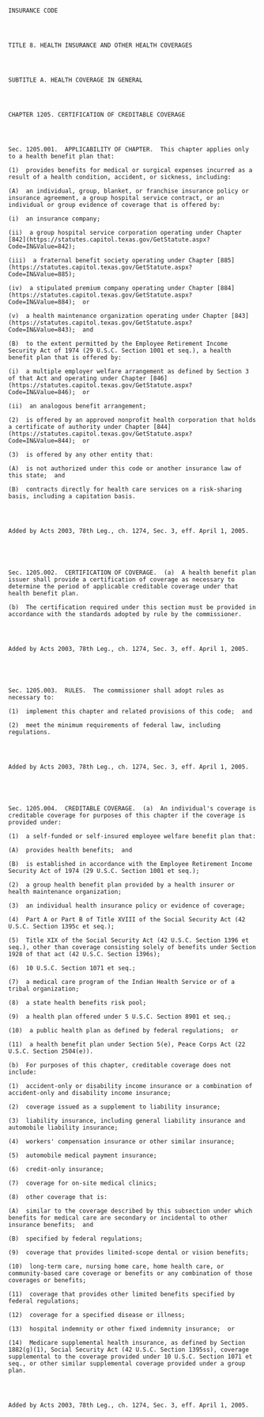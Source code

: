 ﻿
    
    
    	
    					
    
    
    INSURANCE CODE
    
      
    
    
    TITLE 8. HEALTH INSURANCE AND OTHER HEALTH COVERAGES
    
      
    
    
    SUBTITLE A. HEALTH COVERAGE IN GENERAL
    
      
    
    
    CHAPTER 1205. CERTIFICATION OF CREDITABLE COVERAGE
    
      
    
    
    Sec. 1205.001.  APPLICABILITY OF CHAPTER.  This chapter applies only to a health benefit plan that:
    
    (1)  provides benefits for medical or surgical expenses incurred as a result of a health condition, accident, or sickness, including:
    
    (A)  an individual, group, blanket, or franchise insurance policy or insurance agreement, a group hospital service contract, or an individual or group evidence of coverage that is offered by:
    
    (i)  an insurance company;
    
    (ii)  a group hospital service corporation operating under Chapter [842](https://statutes.capitol.texas.gov/GetStatute.aspx?Code=IN&Value=842);
    
    (iii)  a fraternal benefit society operating under Chapter [885](https://statutes.capitol.texas.gov/GetStatute.aspx?Code=IN&Value=885);
    
    (iv)  a stipulated premium company operating under Chapter [884](https://statutes.capitol.texas.gov/GetStatute.aspx?Code=IN&Value=884);  or
    
    (v)  a health maintenance organization operating under Chapter [843](https://statutes.capitol.texas.gov/GetStatute.aspx?Code=IN&Value=843);  and
    
    (B)  to the extent permitted by the Employee Retirement Income Security Act of 1974 (29 U.S.C. Section 1001 et seq.), a health benefit plan that is offered by:
    
    (i)  a multiple employer welfare arrangement as defined by Section 3 of that Act and operating under Chapter [846](https://statutes.capitol.texas.gov/GetStatute.aspx?Code=IN&Value=846);  or
    
    (ii)  an analogous benefit arrangement;
    
    (2)  is offered by an approved nonprofit health corporation that holds a certificate of authority under Chapter [844](https://statutes.capitol.texas.gov/GetStatute.aspx?Code=IN&Value=844);  or
    
    (3)  is offered by any other entity that:
    
    (A)  is not authorized under this code or another insurance law of this state;  and
    
    (B)  contracts directly for health care services on a risk-sharing basis, including a capitation basis.
    
    
    
    
    Added by Acts 2003, 78th Leg., ch. 1274, Sec. 3, eff. April 1, 2005.
    
    
    
    
    
    Sec. 1205.002.  CERTIFICATION OF COVERAGE.  (a)  A health benefit plan issuer shall provide a certification of coverage as necessary to determine the period of applicable creditable coverage under that health benefit plan.
    
    (b)  The certification required under this section must be provided in accordance with the standards adopted by rule by the commissioner.
    
    
    
    
    Added by Acts 2003, 78th Leg., ch. 1274, Sec. 3, eff. April 1, 2005.
    
    
    
    
    
    Sec. 1205.003.  RULES.  The commissioner shall adopt rules as necessary to:
    
    (1)  implement this chapter and related provisions of this code;  and
    
    (2)  meet the minimum requirements of federal law, including regulations.
    
    
    
    
    Added by Acts 2003, 78th Leg., ch. 1274, Sec. 3, eff. April 1, 2005.
    
    
    
    
    
    Sec. 1205.004.  CREDITABLE COVERAGE.  (a)  An individual's coverage is creditable coverage for purposes of this chapter if the coverage is provided under:
    
    (1)  a self-funded or self-insured employee welfare benefit plan that:
    
    (A)  provides health benefits;  and
    
    (B)  is established in accordance with the Employee Retirement Income Security Act of 1974 (29 U.S.C. Section 1001 et seq.);
    
    (2)  a group health benefit plan provided by a health insurer or health maintenance organization;
    
    (3)  an individual health insurance policy or evidence of coverage;
    
    (4)  Part A or Part B of Title XVIII of the Social Security Act (42 U.S.C. Section 1395c et seq.);
    
    (5)  Title XIX of the Social Security Act (42 U.S.C. Section 1396 et seq.), other than coverage consisting solely of benefits under Section 1928 of that act (42 U.S.C. Section 1396s);
    
    (6)  10 U.S.C. Section 1071 et seq.;
    
    (7)  a medical care program of the Indian Health Service or of a tribal organization;
    
    (8)  a state health benefits risk pool;
    
    (9)  a health plan offered under 5 U.S.C. Section 8901 et seq.;
    
    (10)  a public health plan as defined by federal regulations;  or
    
    (11)  a health benefit plan under Section 5(e), Peace Corps Act (22 U.S.C. Section 2504(e)).
    
    (b)  For purposes of this chapter, creditable coverage does not include:
    
    (1)  accident-only or disability income insurance or a combination of accident-only and disability income insurance;
    
    (2)  coverage issued as a supplement to liability insurance;
    
    (3)  liability insurance, including general liability insurance and automobile liability insurance;
    
    (4)  workers' compensation insurance or other similar insurance;
    
    (5)  automobile medical payment insurance;
    
    (6)  credit-only insurance;
    
    (7)  coverage for on-site medical clinics;
    
    (8)  other coverage that is:
    
    (A)  similar to the coverage described by this subsection under which benefits for medical care are secondary or incidental to other insurance benefits;  and
    
    (B)  specified by federal regulations;
    
    (9)  coverage that provides limited-scope dental or vision benefits;
    
    (10)  long-term care, nursing home care, home health care, or community-based care coverage or benefits or any combination of those coverages or benefits;
    
    (11)  coverage that provides other limited benefits specified by federal regulations;
    
    (12)  coverage for a specified disease or illness;
    
    (13)  hospital indemnity or other fixed indemnity insurance;  or
    
    (14)  Medicare supplemental health insurance, as defined by Section 1882(g)(1), Social Security Act (42 U.S.C. Section 1395ss), coverage supplemental to the coverage provided under 10 U.S.C. Section 1071 et seq., or other similar supplemental coverage provided under a group plan.
    
    
    
    
    Added by Acts 2003, 78th Leg., ch. 1274, Sec. 3, eff. April 1, 2005.
    
    
    
    
    				
